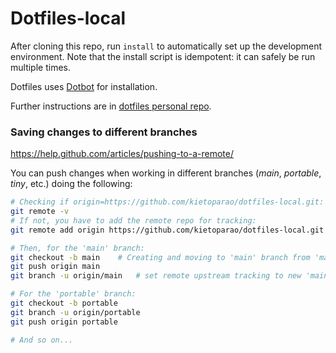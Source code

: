 # Dotfiles-local

After cloning this repo, run `install` to automatically set up the development environment. Note that the install script is idempotent: it can safely be run multiple times.

Dotfiles uses [Dotbot](https://github.com/anishathalye/dotbot) for installation.

Further instructions are in [dotfiles personal repo](https://github.com/kietoparao/dotfiles).

### Saving changes to different branches

<https://help.github.com/articles/pushing-to-a-remote/>

You can push changes when working in different branches (*main*, *portable*, *tiny*, etc.) doing the following:

```bash
# Checking if origin=https://github.com/kietoparao/dotfiles-local.git:
git remote -v
# If not, you have to add the remote repo for tracking:
git remote add origin https://github.com/kietoparao/dotfiles-local.git

# Then, for the 'main' branch:
git checkout -b main    # Creating and moving to 'main' branch from 'master' branch
git push origin main
git branch -u origin/main   # set remote upstream tracking to new 'main' branch

# For the 'portable' branch:
git checkout -b portable
git branch -u origin/portable
git push origin portable

# And so on...
```
